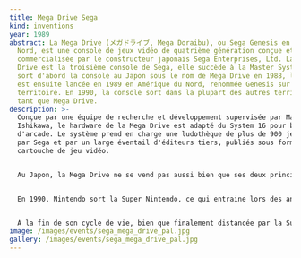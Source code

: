 ```yaml
---
title: Mega Drive Sega
kind: inventions
year: 1989
abstract: La Mega Drive (メガドライブ, Mega Doraibu), ou Sega Genesis en Amérique du
  Nord, est une console de jeux vidéo de quatrième génération conçue et
  commercialisée par le constructeur japonais Sega Enterprises, Ltd. La Mega
  Drive est la troisième console de Sega, elle succède à la Master System. Sega
  sort d'abord la console au Japon sous le nom de Mega Drive en 1988, la console
  est ensuite lancée en 1989 en Amérique du Nord, renommée Genesis sur ce
  territoire. En 1990, la console sort dans la plupart des autres territoires en
  tant que Mega Drive.
description: >-
  Conçue par une équipe de recherche et développement supervisée par Masami
  Ishikawa, le hardware de la Mega Drive est adapté du System 16 pour borne
  d'arcade. Le système prend en charge une ludothèque de plus de 900 jeux créés
  par Sega et par un large éventail d'éditeurs tiers, publiés sous forme de
  cartouche de jeu vidéo.


  Au Japon, la Mega Drive ne se vend pas aussi bien que ses deux principales concurrentes, la Super Nintendo de Nintendo et la PC-Engine de NEC. Cependant, fort de sa riche expérience en salles d'arcade et prenant de court Nintendo sur le marché des consoles 16 bits, Sega parvient à bien positionner la Mega Drive en Amérique du Nord et en Europe, où elle connait un fort succès avec la captation de la majorité du marché 16 bits dans plusieurs territoires, particulièrement aux États-Unis et au Royaume-Uni. Les principaux composants qui œuvrent à son succès sont ses portages de jeux vidéo d'arcade, la popularité de la série Sonic the Hedgehog, plusieurs franchises connues de jeux de sport, ainsi qu'un marketing offensif envers le public jeune qui positionne le système comme étant la console « cool » pour les adolescents.


  En 1990, Nintendo sort la Super Nintendo, ce qui entraine lors des années suivantes une farouche bataille entre les deux constructeurs pour la captation d'un maximum de parts du marché des consoles 16 bits, notamment en Amérique du Nord et en Europe. Cette rivalité, souvent qualifiée de première véritable « guerre des consoles » par les journalistes, a laissé son empreinte dans la mémoire collective des joueurs de jeux vidéo, notamment via l'affrontement fictif et symbolique des mascottes respectives des deux constructeurs, à savoir Mario de Nintendo face à Sonic de Sega. Comme cette compétition attire de plus en plus l'attention du grand public auprès de l'industrie vidéoludique, la Mega Drive et plusieurs de ses jeux les plus médiatisés suscitent d'importantes analyses sur des questions liées à la rétro-ingénierie et à la violence dans les jeux vidéo. La controverse entourant des titres violents comme Night Trap et Mortal Kombat conduit Sega à créer le Videogame Rating Council, le prédécesseur de l'Entertainment Software Rating Board.


  À la fin de son cycle de vie, bien que finalement distancée par la Super Nintendo, et en particulier au Japon, la console compte environ 40 millions d'exemplaires vendus dans le monde. C'est le succès le plus important de Sega sur le marché des consoles. La Mega Drive et ses jeux restent populaires parmi les fans, les collectionneurs, les passionnés de musiques de jeux vidéo, et les amateurs d'émulation. Des rééditions de la console sous licence sont encore produites dans les années 2010, et plusieurs développeurs de jeux vidéo indépendants continuent à produire des jeux compatibles avec ce système. Sortie en 1994, la Saturn succède à la Mega Drive.
image: /images/events/sega_mega_drive_pal.jpg
gallery: /images/events/sega_mega_drive_pal.jpg
---
```

